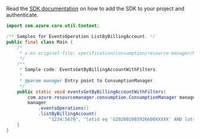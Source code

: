 Read the [SDK documentation](https://github.com/Azure/azure-sdk-for-java/blob/azure-resourcemanager-consumption_1.0.0-beta.3/sdk/consumption/azure-resourcemanager-consumption/README.md) on how to add the SDK to your project and authenticate.

```java
import com.azure.core.util.Context;

/** Samples for EventsOperation ListByBillingAccount. */
public final class Main {
    /*
     * x-ms-original-file: specification/consumption/resource-manager/Microsoft.Consumption/stable/2021-10-01/examples/EventsGetByBillingAccountWithFilters.json
     */
    /**
     * Sample code: EventsGetByBillingAccountWithFilters.
     *
     * @param manager Entry point to ConsumptionManager.
     */
    public static void eventsGetByBillingAccountWithFilters(
        com.azure.resourcemanager.consumption.ConsumptionManager manager) {
        manager
            .eventsOperations()
            .listByBillingAccount(
                "1234:5678", "lotid eq 'G202001083926600XXXXX' AND lotsource eq 'consumptioncommitment'", Context.NONE);
    }
}
```
